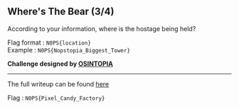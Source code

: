 ## Where's The Bear (3/4)

According to your information, where is the hostage being held?

Flag  format : `N0PS{location}`  
Example : `N0PS{Nopstopia_Biggest_Tower}`  

**Challenge designed by [OSINTOPIA](https://ozint.eu/)**

--------
The full writeup can be found [here](../wu-osintopia.pdf)  

Flag : `N0PS{Pixel_Candy_Factory}`